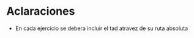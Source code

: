 <h1>Aclaraciones</h1>
<ul>
  <li><p>En cada ejercicio se debera incluir el tad atravez de su ruta absoluta</p></li>
</ul>
